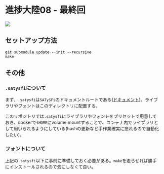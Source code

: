 # 進捗大陸08 - 最終回

[![](https://github.com/shinchoku-tairiku/book08/workflows/Build%20a%20book/badge.svg)](https://github.com/shinchoku-tairiku/book08/actions?query=workflow%3A%22Build+a+book%22)

## セットアップ方法

```
git submodule update --init --recursive
make
```

## その他

### `.satysfi`について

まず、`.satysfi`は`SATySFi`のドキュメントルートである([ドキュメント](https://github.com/gfngfn/SATySFi/blob/master/memo-ja-how-to-use.md))。ライブラリやフォントはこのディレクトリに配置する。

このリポジトリでは`.satysfi`にライブラリやフォントをプリセットで用意しておき、dockerで`$HOME`にvolume mountすることで、コンテナ内でライブラリとして用いられるようにしている(hashの更新など手作業確実に忘れるので自動化したい)。

### フォントについて

上記の`.satysfi`以下に事前に準備しておく必要がある。`make`を走らせれば勝手にインストールされるので気にしなくて良い。
